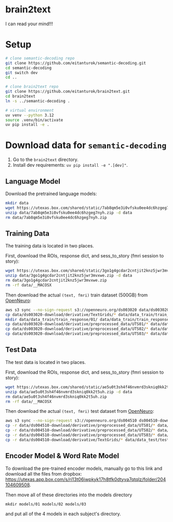 # brain2text
I can read your mind!!!

# Setup

```sh
# clone semantic-decoding repo
git clone https://github.com/eitanturok/semantic-decoding.git
cd semantic-decoding
git switch dev
cd ..

# clone brain2text repo
git clone https://github.com/eitanturok/brain2text.git
cd brain2text
ln -s ../semantic-decoding .

# virtual environment
uv venv --python 3.12
source .venv/bin/activate
uv pip install -e .
```

# Download data for `semantic-decoding`
1. Go to the `brain2text` directory.
2. Install dev requirements: `uv pip install -e ".[dev]"`.

## Language Model
Download the pretrained language models:
```sh
mkdir data
wget https://utexas.box.com/shared/static/7ab8qm5e3i0vfsku0ee4dc6hzgeg7nyh.zip -P data
unzip data/7ab8qm5e3i0vfsku0ee4dc6hzgeg7nyh.zip -d data
rm data/7ab8qm5e3i0vfsku0ee4dc6hzgeg7nyh.zip
```

## Training Data
The training data is located in two places.

First, download the ROIs, response dict, and sess_to_story (fmri session to story):
```sh
wget https://utexas.box.com/shared/static/3go1g4gcdar2cntjit2knz5jwr3mvxwe.zip -P data
unzip data/3go1g4gcdar2cntjit2knz5jwr3mvxwe.zip -d data
rm data/3go1g4gcdar2cntjit2knz5jwr3mvxwe.zip
rm -rf data/__MACOSX
```
Then download the actual `(text, fmri)` train dataset (500GB) from [OpenNeuro](https://openneuro.org/datasets/ds003020/):
```sh
aws s3 sync --no-sign-request s3://openneuro.org/ds003020 data/ds003020-download/
cp data/ds003020-download/derivative/TextGrids/* data/data_train/train_stimulus/
mkdir data/data_train/train_response/01/ data/data_train/train_response/02/ data/data_train/train_response/03/
cp data/ds003020-download/derivative/preprocessed_data/UTS01/* data/data_train/train_response/01/
cp data/ds003020-download/derivative/preprocessed_data/UTS02/* data/data_train/train_response/02/
cp data/ds003020-download/derivative/preprocessed_data/UTS03/* data/data_train/train_response/03/
```

## Test Data
The test data is located in two places.

First, download the ROIs, response dict, and sess_to_story (fmri session to story):
```sh
wget https://utexas.box.com/shared/static/ae5u0t3sh4f46nvmrd3skniq0kk2t5uh.zip -P data
unzip data/ae5u0t3sh4f46nvmrd3skniq0kk2t5uh.zip -d data
rm data/ae5u0t3sh4f46nvmrd3skniq0kk2t5uh.zip
rm -rf data/__MACOSX
```
Then download the actual `(text, fmri)` test dataset from [OpenNeuro](https://openneuro.org/datasets/ds004510/):
```sh
aws s3 sync --no-sign-request s3://openneuro.org/ds004510 ds004510-download/
cp -r data/ds004510-download/derivative/preprocessed_data/UTS01/* data/data_test/test_response/01
cp -r data/ds004510-download/derivative/preprocessed_data/UTS02/* data/data_test/test_response/02
cp -r data/ds004510-download/derivative/preprocessed_data/UTS03/* data/data_test/test_response/03
cp -r data/ds004510-download/derivative/TextGrids/* data/data_test/test_stimulus
```

## Encoder Model & Word Rate Model

To download the pre-trained encoder models, manually go to this link and download all the files from dropbox: https://utexas.app.box.com/s/ri13t06iwpkyk17h8tfk0dtyva7qtqlz/folder/204104609508.

Then move all of these directories into the models directory
```
mkdir models/01 models/02 models/03
```
and put all of the 4 models in each subject's directory.
